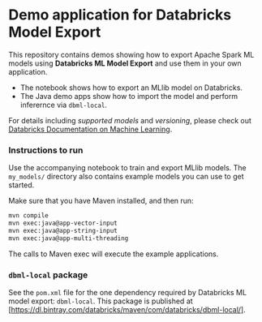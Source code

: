 # Demo application for Databricks Model Export

This repository contains demos showing how to export Apache Spark ML models using **Databricks ML Model Export**
and use them in your own application.

- The notebook shows how to export an MLlib model on Databricks.
- The Java demo apps show how to import the model and perform inferernce via `dbml-local`.

For details including *supported models* and *versioning*, please check out [Databricks Documentation on Machine Learning](https://docs.databricks.com/spark/latest/mllib/index.html).

### Instructions to run

Use the accompanying notebook to train and export MLlib models. The `my_models/` directory also
contains example models you can use to get started.

Make sure that you have Maven installed, and then run:
```bash
mvn compile
mvn exec:java@app-vector-input
mvn exec:java@app-string-input
mvn exec:java@app-multi-threading
```
The calls to Maven exec will execute the example applications.

### `dbml-local` package

See the `pom.xml` file for the one dependency required by Databricks ML model export: `dbml-local`.
This package is published at [https://dl.bintray.com/databricks/maven/com/databricks/dbml-local/].
